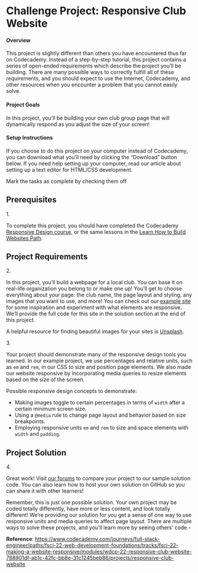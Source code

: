 # Challenge Project: Responsive Club Website

#### Overview

This project is slightly different than others you have encountered thus
far on Codecademy. Instead of a step-by-step tutorial, this project
contains a series of open-ended requirements which describe the project
you’ll be building. There are many possible ways to correctly fulfill
all of these requirements, and you should expect to use the Internet,
Codecademy, and other resources when you encounter a problem that you
cannot easily solve.

#### Project Goals

In this project, you’ll be building your own club group page that will
dynamically respond as you adjust the size of your screen!

#### Setup Instructions

If you choose to do this project on your computer instead of Codecademy,
you can download what you’ll need by clicking the “Download” button
below. If you need help setting up your computer, read our article about
setting up a text editor for HTML/CSS development.



Mark the tasks as complete by checking them off

## Prerequisites

1\.

To complete this project, you should have completed the Codecademy
<a href="https://www.codecademy.com/learn/learn-responsive-design"
class="e14vpv2g1 gamut-xro1w8-ResetElement-Anchor-AnchorBase e1bhhzie0"
target="_blank">Responsive Design course</a>, or the same lessons in the
<a
href="https://www.codecademy.com/learn/paths/learn-how-to-build-websites"
class="e14vpv2g1 gamut-xro1w8-ResetElement-Anchor-AnchorBase e1bhhzie0"
target="_blank">Learn How to Build Websites Path</a>.

## Project Requirements

2\.

In this project, you’ll build a webpage for a local club. You can base
it on real-life organization you belong to or make one up! You’ll get to
choose everything about your page: the club name, the page layout and
styling, any images that you want to use, and more! You can check out
our <a
href="https://content.codecademy.com/PRO/independent-practice-projects/responsive-club-site/example-site/index.html"
class="e14vpv2g1 gamut-xro1w8-ResetElement-Anchor-AnchorBase e1bhhzie0"
target="_blank" rel="noopener">example site</a> for some inspiration and
experiment with what elements are responsive. We’ll provide the full
code for this site in the solution section at the end of this project.

A helpful resource for finding beautiful images for your sites is
<a href="https://unsplash.com/"
class="e14vpv2g1 gamut-xro1w8-ResetElement-Anchor-AnchorBase e1bhhzie0"
target="_blank" rel="noopener">Unsplash</a>.

3\.

Your project should demonstrate many of the responsive design tools you
learned. In our example project, we use percentages and relative units,
such as `em` and `rem`, in our CSS to size and position page elements.
We also made our website responsive by incorporating media queries to
resize elements based on the size of the screen.

Possible responsive design concepts to demonstrate:

- Making images toggle to certain percentages in terms of `width` after
  a certain minimum screen size.
- Using a `@media` rule to change page layout and behavior based on size
  breakpoints.
- Employing responsive units `em` and `rem` to size and space elements
  with `width` and `padding`.

## Project Solution

4\.

Great work! Visit <a
href="https://discuss.codecademy.com/t/responsive-club-website-css/462382"
class="e14vpv2g1 gamut-xro1w8-ResetElement-Anchor-AnchorBase e1bhhzie0"
target="_blank" rel="noopener">our forums</a> to compare your project to
our sample solution code. You can also learn how to host your own
solution on GitHub so you can share it with other learners!

Remember, this is just one possible solution. Your own project may be
coded totally differently, have more or less content, and look totally
different! We’re providing our solution for you get a sense of one way
to use responsive units and media queries to affect page layout. There
are multiple ways to solve these projects, and you’ll learn more by
seeing others’ code.-

**Reference**: https://www.codecademy.com/journeys/full-stack-engineer/paths/fscj-22-web-development-foundations/tracks/fscj-22-making-a-website-responsive/modules/wdcp-22-responsive-club-website-788901df-ab1c-42fc-bb8e-31c1245beb86/projects/responsive-club-website
